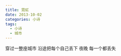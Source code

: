 ```yaml
---
title: 霓虹
date: 2013-10-02
categories: 小诗
tags:
  - 小诗
  - 城市
---
```


穿过一整座城市
沿途把每个自己丢下<!--more-->
夜晚
每一个都丢失